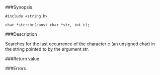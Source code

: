 ###Synopsis

`#include <string.h>`

`char *strrchr(const char *str, int c);`

###Description

Searches for the last occurrence of the character c (an unsigned char) in the string pointed to by the argument str.

###Return value

###Errors